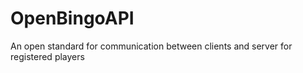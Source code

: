 # OpenBingoAPI
An open standard for communication between clients and server for registered players
